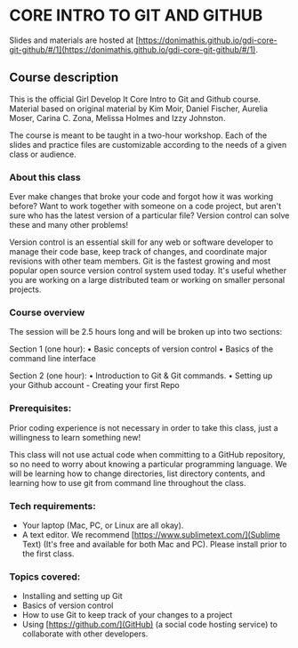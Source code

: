 # CORE INTRO TO GIT AND GITHUB

Slides and materials are hosted at [https://donimathis.github.io/gdi-core-git-github/#/1](https://donimathis.github.io/gdi-core-git-github/#/1).

## Course description

This is the official Girl Develop It Core Intro to Git and Github course. Material based on original material by Kim Moir, Daniel Fischer, Aurelia Moser, Carina C. Zona, Melissa Holmes and Izzy Johnston.

The course is meant to be taught in a two-hour workshop. Each of the slides and practice files are customizable according to the needs of a given class or audience.

### About this class

Ever make changes that broke your code and forgot how it was working before? Want to work together with someone on a code project, but aren't sure who has the latest version of a particular file? Version control can solve these and many other problems!

Version control is an essential skill for any web or software developer to manage their code base, keep track of changes, and coordinate major revisions with other team members. Git is the fastest growing and most popular open source version control system used today. It's useful whether you are working on a large distributed team or working on smaller personal projects.

### Course overview

The session will be 2.5 hours long and will be broken up into two sections:

Section 1 (one hour):
• Basic concepts of version control
• Basics of the command line interface

Section 2 (one hour):
• Introduction to Git & Git commands.
• Setting up your Github account - Creating your first Repo

### Prerequisites:

Prior coding experience is not necessary in order to take this class, just a willingness to learn something new!

This class will not use actual code when committing to a GitHub repository, so no need to worry about knowing a particular programming language. We will be learning how to change directories, list directory contents, and learning how to use git from command line throughout the class.

### Tech requirements:

 - Your laptop (Mac, PC, or Linux are all okay).
 - A text editor. We recommend [https://www.sublimetext.com/](Sublime Text) (It's free and available for both Mac and PC). Please install prior to the first class.

### Topics covered:

 - Installing and setting up Git
 - Basics of version control
 - How to use Git to keep track of your changes to a project
 - Using [https://github.com/](GitHub) (a social code hosting service) to collaborate with other developers.
